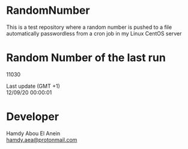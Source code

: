 # RandomNumber    
This is a test repository where a random number is pushed to a file automatically passwordless from a cron job in my Linux CentOS server    
# Random Number of the last run   
11030
      
Last update (GMT +1)    
12/09/20 00:00:01
# Developer    
Hamdy Abou El Anein   
hamdy.aea@protonmail.com
